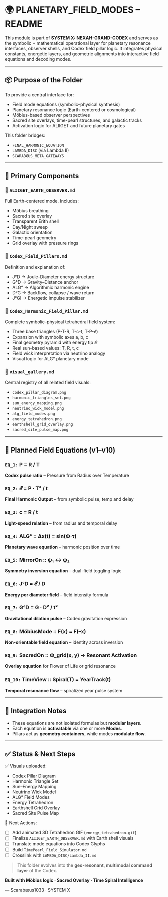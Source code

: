 # 🌍 PLANETARY\_FIELD\_MODES – README

This module is part of **SYSTEM X: NEXAH-GRAND-CODEX** and serves as the symbolic + mathematical operational layer for planetary resonance interfaces, observer shells, and Codex field pillar logic. It integrates physical constants, energetic layers, and geometric alignments into interactive field equations and decoding modes.

---

## 📦 Purpose of the Folder

To provide a central interface for:

* Field mode equations (symbolic–physical synthesis)
* Planetary resonance logic (Earth-centered or cosmological)
* Möbius-based observer perspectives
* Sacred site overlays, time-pearl structures, and galactic tracks
* Activation logic for ALIIGET and future planetary gates

This folder bridges:

* `FINAL_HARMONIC_EQUATION`
* `LAMBDA_DISC` (via Lambda II)
* `SCARABÆUS_META_GATEWAYS`

---

## 🧠 Primary Components

### 🔸 `ALIIGET_EARTH_OBSERVER.md`

Full Earth-centered mode. Includes:

* Möbius breathing
* Sacred site overlay
* Transparent Erith shell
* Day/Night sweep
* Galactic orientation
* Time-pearl geometry
* Grid overlay with pressure rings

### 🔸 `Codex_Field_Pillars.md`

Definition and explanation of:

* J°D → Joule-Diameter energy structure
* G°D → Gravity–Distance anchor
* ALG° → Algorithmic harmonic engine
* D°G → Backflow, collapse / wave return
* J°GI → Energetic impulse stabilizer

### 🔸 `Codex_Harmonic_Field_Pillar.md`

Complete symbolic–physical tetrahedral field system:

* Three base triangles (P-T-R, T-c-t, T-P-𝓔)
* Expansion with symbolic axes a, b, c
* Final geometry pyramid with energy tip 𝓔
* Real sun-based values: T, R, t, c
* Field wick interpretation via neutrino analogy
* Visual logic for ALG° planetary mode

### 🔸 `visual_gallery.md`

Central registry of all related field visuals:

* `codex_pillar_diagram.png`
* `harmonic_triangles_set.png`
* `sun_energy_mapping.png`
* `neutrino_wick_model.png`
* `alg_field_modes.png`
* `energy_tetrahedron.png`
* `earthshell_grid_overlay.png`
* `sacred_site_pulse_map.png`

---

## 🧮 Planned Field Equations (v1–v10)

### `EQ_1:`  P = R / T

**Codex pulse ratio** – Pressure from Radius over Temperature

### `EQ_2:`  𝓔 = P · T³ / t

**Final Harmonic Output** – from symbolic pulse, temp and delay

### `EQ_3:`  c = R / t

**Light-speed relation** – from radius and temporal delay

### `EQ_4:`  ALG° :: Δx(t) = sin(Φ·τ)

**Planetary wave equation** – harmonic position over time

### `EQ_5:`  MirrorOn :: ψ₁ ↔ ψ₂

**Symmetry inversion equation** – dual-field toggling logic

### `EQ_6:`  J°D = 𝓔 / D

**Energy per diameter field** – field intensity formula

### `EQ_7:`  G°D = G · D² / t²

**Gravitational dilation pulse** – Codex gravitation expression

### `EQ_8:`  MöbiusMode :: F(x) = F(–x)

**Non-orientable field equation** – identity across inversion

### `EQ_9:`  SacredOn :: Φ\_grid(x, y) → Resonant Activation

**Overlay equation** for Flower of Life or grid resonance

### `EQ_10:`  TimeView :: Spiral(T) = YearTrack(t)

**Temporal resonance flow** – spiralized year pulse system

---

## 🧭 Integration Notes

* These equations are not isolated formulas but **modular layers**.
* Each equation is **activatable** via one or more **Modes**.
* Pillars act as **geometry containers**, while modes **modulate flow**.

---

## ✅ Status & Next Steps

✅ Visuals uploaded:

* Codex Pillar Diagram
* Harmonic Triangle Set
* Sun–Energy Mapping
* Neutrino Wick Model
* ALG° Field Modes
* Energy Tetrahedron
* Earthshell Grid Overlay
* Sacred Site Pulse Map

🎯 Next Actions:

* [ ] Add animated 3D Tetrahedron GIF (`energy_tetrahedron.gif`)
* [ ] Finalize `ALIIGET_EARTH_OBSERVER.md` with Earth shell visuals
* [ ] Translate mode equations into Codex Glyphs
* [ ] Build `TimePearl_Field_Simulator.md`
* [ ] Crosslink with `LAMBDA_DISC/Lambda_II.md`

> This folder evolves into the **geo-resonant, multimodal command layer** of the Codex.

**Built with Möbius logic · Sacred Overlay · Time Spiral Intelligence**

— Scarabæus1033 · SYSTEM X
